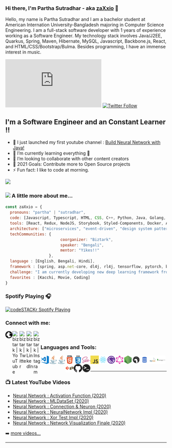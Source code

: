 
### Hi there, I'm Partha Sutradhar - aka [zaXxio][website] 👋 

Hello, my name is Partha Sutradhar and I am a bachelor student at American Internation University-Bangladesh majoring in Computer Science Engineering. I am a full-stack software developer with 1 years of experience working as a Software Engineer. My technology stack involves Java/J2EE, Quarkus, Spring, Maven, Hibernate, MySQL, Javascript, Backbone.js, React, and HTML/CSS/Bootstrap/Bulma. Besides programming, I have an immense interest in music.

[![Website](https://img.shields.io/website?label=biztark.com&style=for-the-badge&url=https%3A%2F%biztark.com)](https://biztark.com)
[![Twitter Follow](https://img.shields.io/twitter/follow/biztark?color=1DA1F2&logo=twitter&style=for-the-badge)](https://github.com/zaxxio)

## I'm a Software Engineer and an Constant Learner !!

- 🔭 I just launched my first youtube channel : [Build Neural Network with Java!][course]
- 🌱 I’m currently learning everything 🤣
- 👯 I’m looking to collaborate with other content creators
- 🥅 2021 Goals: Contribute more to Open Source projects
- ⚡ Fun fact: I like to code at morning.

![](https://komarev.com/ghpvc/?username=zaxxio&label=PROFILE+VIEWS)

### <img src="https://media.giphy.com/media/VgCDAzcKvsR6OM0uWg/giphy.gif" width="50"> A little more about me...  

```javascript
const zaXxio = {
  pronouns: "partha" | "sutradhar",
  code: [Javascript, Typescript, HTML, CSS, C++, Python, Java, Golang, PHP],
  tools: [React, Redux, NodeJS, Storybook, Styled-Components, Docker, Android-SDK, Spring-CLI],
  architecture: ["microservices", "event-driven", "design system pattern"],
  techCommunities: {
                        coorganizer: "Biztark",
                        speaker: "Bengali",
                        mentor: "Yikes!!"
                   },
  language : [English, Bengali, Hindi],
  framework : [spring, asp.net-core, dl4j, rl4j, tensorflow, pytorch, bulma, rabitmq, apache-spark, open-box],
  challenge: "I am currently developing new deep learning framework from scratch.",
  favorites : [Kacchi, Movie, Coding]
}
```

### Spotify Playing 🎧

[<img src="https://now-playing-codestackr.vercel.app/api/spotify-playing" alt="codeSTACKr Spotify Playing" width="350" />](https://open.spotify.com/user/swyqyimdc12jajde4vpwd2x1b)

### Connect with me:

[<img align="left" alt="biztark.com" width="22px" src="https://raw.githubusercontent.com/iconic/open-iconic/master/svg/globe.svg" />][website]
[<img align="left" alt="biztark | YouTube" width="22px" src="https://cdn.jsdelivr.net/npm/simple-icons@v3/icons/youtube.svg" />][youtube]
[<img align="left" alt="biztark | Twitter" width="22px" src="https://cdn.jsdelivr.net/npm/simple-icons@v3/icons/twitter.svg" />][twitter]
[<img align="left" alt="biztark | LinkedIn" width="22px" src="https://cdn.jsdelivr.net/npm/simple-icons@v3/icons/linkedin.svg" />][linkedin]
[<img align="left" alt="biztark | Instagram" width="22px" src="https://cdn.jsdelivr.net/npm/simple-icons@v3/icons/instagram.svg" />][instagram]

<br />

### Languages and Tools:

[<img align="left" alt="Visual Studio Code" width="26px" src="https://raw.githubusercontent.com/github/explore/80688e429a7d4ef2fca1e82350fe8e3517d3494d/topics/visual-studio-code/visual-studio-code.png" />][webdevplaylist]
[<img align="left" alt="Visual Studio Code" width="26px" src="https://raw.githubusercontent.com/github/explore/80688e429a7d4ef2fca1e82350fe8e3517d3494d/topics/java/java.png" />][webdevplaylist]
[<img align="left" alt="Visual Studio Code" width="26px" src="https://raw.githubusercontent.com/github/explore/80688e429a7d4ef2fca1e82350fe8e3517d3494d/topics/java/java.png" />][webdevplaylist]
[<img align="left" alt="HTML5" width="26px" src="https://raw.githubusercontent.com/github/explore/80688e429a7d4ef2fca1e82350fe8e3517d3494d/topics/html/html.png" />][webdevplaylist]
[<img align="left" alt="CSS3" width="26px" src="https://raw.githubusercontent.com/github/explore/80688e429a7d4ef2fca1e82350fe8e3517d3494d/topics/css/css.png" />][cssplaylist]
[<img align="left" alt="Sass" width="26px" src="https://raw.githubusercontent.com/github/explore/80688e429a7d4ef2fca1e82350fe8e3517d3494d/topics/sass/sass.png" />][cssplaylist]
[<img align="left" alt="JavaScript" width="26px" src="https://raw.githubusercontent.com/github/explore/80688e429a7d4ef2fca1e82350fe8e3517d3494d/topics/javascript/javascript.png" />][jsplaylist]
[<img align="left" alt="React" width="26px" src="https://raw.githubusercontent.com/github/explore/80688e429a7d4ef2fca1e82350fe8e3517d3494d/topics/react/react.png" />][reactplaylist]
[<img align="left" alt="Gatsby" width="26px" src="https://raw.githubusercontent.com/github/explore/e94815998e4e0713912fed477a1f346ec04c3da2/topics/gatsby/gatsby.png" />][webdevplaylist]
[<img align="left" alt="GraphQL" width="26px" src="https://raw.githubusercontent.com/github/explore/80688e429a7d4ef2fca1e82350fe8e3517d3494d/topics/graphql/graphql.png" />][webdevplaylist]
[<img align="left" alt="Node.js" width="26px" src="https://raw.githubusercontent.com/github/explore/80688e429a7d4ef2fca1e82350fe8e3517d3494d/topics/nodejs/nodejs.png" />][webdevplaylist]
[<img align="left" alt="Deno" width="26px" src="https://raw.githubusercontent.com/github/explore/361e2821e2dea67711cde99c9c40ed357061cf27/topics/deno/deno.png" />][webdevplaylist]
[<img align="left" alt="SQL" width="26px" src="https://raw.githubusercontent.com/github/explore/80688e429a7d4ef2fca1e82350fe8e3517d3494d/topics/sql/sql.png" />][webdevplaylist]
[<img align="left" alt="MySQL" width="26px" src="https://raw.githubusercontent.com/github/explore/80688e429a7d4ef2fca1e82350fe8e3517d3494d/topics/mysql/mysql.png" />][webdevplaylist]
[<img align="left" alt="MongoDB" width="26px" src="https://raw.githubusercontent.com/github/explore/80688e429a7d4ef2fca1e82350fe8e3517d3494d/topics/mongodb/mongodb.png" />][webdevplaylist]
[<img align="left" alt="Git" width="26px" src="https://raw.githubusercontent.com/github/explore/80688e429a7d4ef2fca1e82350fe8e3517d3494d/topics/git/git.png" />][webdevplaylist]
[<img align="left" alt="GitHub" width="26px" src="https://raw.githubusercontent.com/github/explore/78df643247d429f6cc873026c0622819ad797942/topics/github/github.png" />][webdevplaylist]
[<img align="left" alt="Terminal" width="26px" src="https://raw.githubusercontent.com/github/explore/80688e429a7d4ef2fca1e82350fe8e3517d3494d/topics/terminal/terminal.png" />][webdevplaylist]

<br />
<br />

---

### 📺 Latest YouTube Videos

<!-- YOUTUBE:START -->
- [Neural Network : Activation Function (2020)](https://youtu.be/6iXRNkJVGvU)
- [Neural Network : MLDataSet (2020)](https://youtu.be/U1RH2b-c9sA)
- [Neural Network : Connection & Neuron (2020)](https://youtu.be/th-oV22BV9o)
- [Neural Network : NeuralNetwork Impl (2020)](https://youtu.be/z7mlVKewQ9E)
- [Neural Network : Xor Test Impl (2020)](https://youtu.be/d2biNh__96U)
- [Neural Network : Network Visualization Finale (2020)](https://youtu.be/UHrTwP2mi6s)
<!-- YOUTUBE:END -->

➡️ [more videos...](https://youtu.be/6iXRNkJVGvU)

---

[website]: https://biztark.com
[course]: https://youtu.be/6iXRNkJVGvU
[twitter]: https://twitter.com/
[youtube]: (https://youtu.be/6iXRNkJVGvU)
[instagram]: https://instagram.com
[linkedin]: https://linkedin.com
[webdevplaylist]: https://youtu.be/6iXRNkJVGvU?list=PLbF_axHimglohB_WoBaeQ8ww1vPUh3Ik5
[jsplaylist]: https://youtu.be/6iXRNkJVGvU?list=PLbF_axHimglohB_WoBaeQ8ww1vPUh3Ik5
[cssplaylist]: https://youtu.be/6iXRNkJVGvU?list=PLbF_axHimglohB_WoBaeQ8ww1vPUh3Ik5
[reactplaylist]: https://youtu.be/6iXRNkJVGvU?list=PLbF_axHimglohB_WoBaeQ8ww1vPUh3Ik5